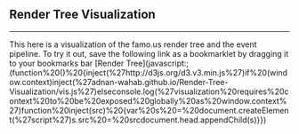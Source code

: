 ## Render Tree Visualization
-----------------------
This here is a visualization of the famo.us render tree and the event pipeline.
To try it out, save the following link as a bookmarklet by dragging it to your
bookmarks bar [Render Tree](javascript:;(function%20()%20{inject(%27http://d3js.org/d3.v3.min.js%27)if%20(window.context)inject(%27adnan-wahab.github.io/Render-Tree-Visualization/vis.js%27)elseconsole.log(%27visualization%20requires%20context%20to%20be%20exposed%20globally%20as%20window.context%27)function%20inject(src)%20{var%20s%20=%20document.createElement(%27script%27)s.src%20=%20srcdocument.head.appendChild(s)}})
